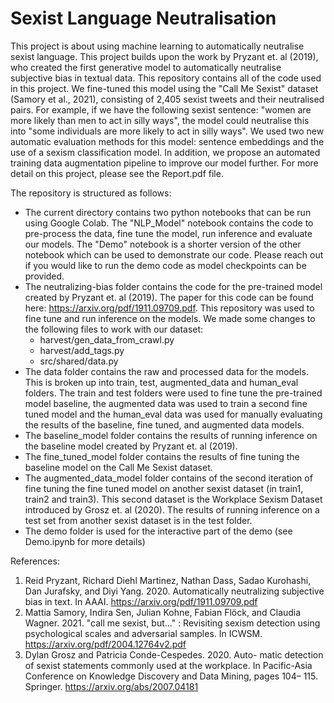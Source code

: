 # Sexist Language Neutralisation

This project is about using machine learning to automatically neutralise sexist language. This project builds upon the work by Pryzant et. al (2019), who created the first generative model to automatically neutralise subjective bias in textual data. This repository contains all of the code used in this project. We fine-tuned this model using the "Call Me Sexist" dataset (Samory et al., 2021), consisting of 2,405 sexist tweets and their neutralised pairs. For example, if we have the following sexist sentence: "women are more likely than men to act in silly ways", the model could neutralise this into "some individuals are more likely to act in silly ways". We used two new automatic evaluation methods for this model: sentence embeddings and the use of a sexism classification model. In addition, we propose an automated training data augmentation pipeline to improve our model further. For more detail on this project, please see the Report.pdf file. 

The repository is structured as follows:
- The current directory contains two python notebooks that can be run using Google Colab. The "NLP_Model" notebook contains the code to pre-process the data, fine tune the model, run inference and evaluate our models. The "Demo" notebook is a shorter version of the other notebook which can be used to demonstrate our code. Please reach out if you would like to run the demo code as model checkpoints can be provided. 
- The neutralizing-bias folder contains the code for the pre-trained model created by Pryzant et. al (2019). The paper for this code can be found here: https://arxiv.org/pdf/1911.09709.pdf. This repository was used to fine tune and run inference on the models. We made some changes to the following files to work with our dataset: 
    - harvest/gen_data_from_crawl.py 
    - harvest/add_tags.py 
    - src/shared/data.py
- The data folder contains the raw and processed data for the models. This is broken up into train, test, augmented_data and human_eval folders. The train and test folders were used to fine tune the pre-trained model baseline, the augmented data was used to train a second fine tuned model and the human_eval data was used for manually evaluating the results of the baseline, fine tuned, and augmented data models. 
- The baseline_model folder contains the results of running inference on the baseline model created by Pryzant et. al (2019). 
- The fine_tuned_model folder contains the results of fine tuning the baseline model on the Call Me Sexist dataset. 
- The augmented_data_model folder contains of the second iteration of fine tuning the fine tuned model on another sexist dataset (in train1, train2 and train3). This second dataset is the Workplace Sexism Dataset introduced by Grosz et. al (2020). The results of running inference on a test set from another sexist dataset is in the test folder. 
- The demo folder is used for the interactive part of the demo (see Demo.ipynb for more details)

References: 
1. Reid Pryzant, Richard Diehl Martinez, Nathan Dass, Sadao Kurohashi, Dan Jurafsky, and Diyi Yang. 2020. Automatically neutralizing subjective bias in text. In AAAI. https://arxiv.org/pdf/1911.09709.pdf
2. Mattia Samory, Indira Sen, Julian Kohne, Fabian Flöck, and Claudia Wagner. 2021. "call me sexist, but..." : Revisiting sexism detection using psychological scales and adversarial samples. In ICWSM. https://arxiv.org/pdf/2004.12764v2.pdf
3. Dylan Grosz and Patricia Conde-Cespedes. 2020. Auto- matic detection of sexist statements commonly used at the workplace. In Pacific-Asia Conference on Knowledge Discovery and Data Mining, pages 104– 115. Springer. https://arxiv.org/abs/2007.04181